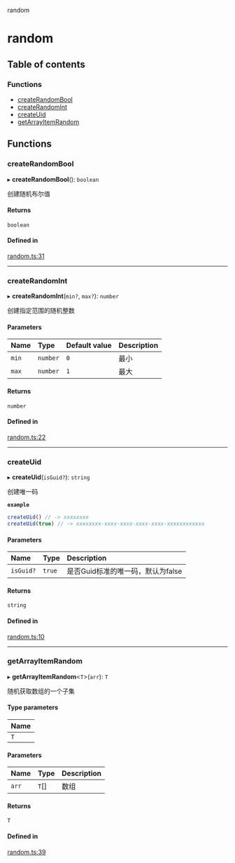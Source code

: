 random

# random

## Table of contents

### Functions

- [createRandomBool](README.md#createrandombool)
- [createRandomInt](README.md#createrandomint)
- [createUid](README.md#createuid)
- [getArrayItemRandom](README.md#getarrayitemrandom)

## Functions

### createRandomBool

▸ **createRandomBool**(): `boolean`

创建随机布尔值

#### Returns

`boolean`

#### Defined in

[random.ts:31](https://github.com/xizher/nhz-utils/blob/24c3d73/src/random/random.ts#L31)

___

### createRandomInt

▸ **createRandomInt**(`min?`, `max?`): `number`

创建指定范围的随机整数

#### Parameters

| Name | Type | Default value | Description |
| :------ | :------ | :------ | :------ |
| `min` | `number` | `0` | 最小 |
| `max` | `number` | `1` | 最大 |

#### Returns

`number`

#### Defined in

[random.ts:22](https://github.com/xizher/nhz-utils/blob/24c3d73/src/random/random.ts#L22)

___

### createUid

▸ **createUid**(`isGuid?`): `string`

创建唯一码

**`example`**
```js
createUid() // -> xxxxxxxx
createUid(true) // -> xxxxxxxx-xxxx-xxxx-xxxx-xxxx-xxxxxxxxxxxx
```

#### Parameters

| Name | Type | Description |
| :------ | :------ | :------ |
| `isGuid?` | ``true`` | 是否Guid标准的唯一码，默认为false |

#### Returns

`string`

#### Defined in

[random.ts:10](https://github.com/xizher/nhz-utils/blob/24c3d73/src/random/random.ts#L10)

___

### getArrayItemRandom

▸ **getArrayItemRandom**<`T`\>(`arr`): `T`

随机获取数组的一个子集

#### Type parameters

| Name |
| :------ |
| `T` |

#### Parameters

| Name | Type | Description |
| :------ | :------ | :------ |
| `arr` | `T`[] | 数组 |

#### Returns

`T`

#### Defined in

[random.ts:39](https://github.com/xizher/nhz-utils/blob/24c3d73/src/random/random.ts#L39)
